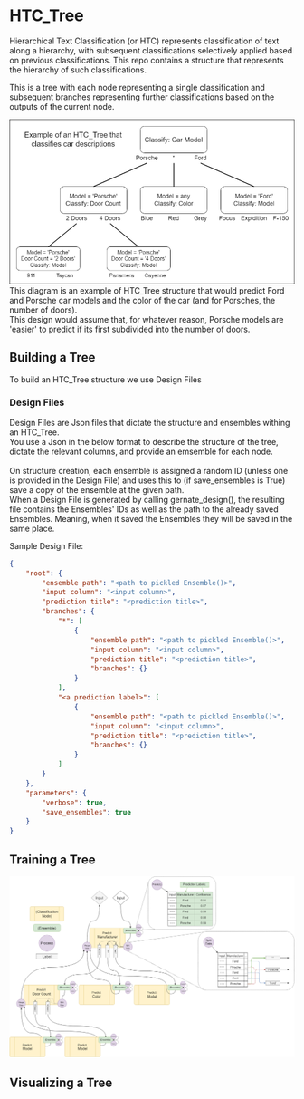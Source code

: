 # HTC_Tree
Hierarchical Text Classification (or HTC) represents classification of text along a hierarchy, with subsequent classifications selectively applied based on previous classifications.
This repo contains a structure that represents the hierarchy of such classifications.

This is a tree with each node representing a single classification and subsequent branches representing further classifications based on the outputs of the current node.

![Diagram of an example HTC_Tree](docs/Diagrams/HTS_Example_Diagram.png)
<br>This diagram is an example of HTC_Tree structure that would predict Ford and Porsche car models and the color of the car (and for Porsches, the number of doors).
<br>This design would assume that, for whatever reason, Porsche models are 'easier' to predict if its first subdivided into the number of doors.

## Building a Tree
To build an HTC_Tree structure we use Design Files

### Design Files
Design Files are Json files that dictate the structure and ensembles withing an HTC_Tree.
<br>You use a Json in the below format to describe the structure of the tree, dictate the relevant columns, and provide an emsemble for each node.
<br><br>On structure creation, each ensemble is assigned a random ID (unless one is provided in the Design File) and uses this to (if save_ensembles is True) save a copy of the ensemble at the given path.
<br>When a Design File is generated by calling gernate_design(), the resulting file contains the Ensembles' IDs as well as the path to the already saved Ensembles.
Meaning, when it saved the Ensembles they will be saved in the same place.

Sample Design File:
```JSON
{
    "root": {
        "ensemble path": "<path to pickled Ensemble()>",
        "input column": "<input column>",
        "prediction title": "<prediction title>",
        "branches": {
            "*": [ 
                {
                    "ensemble path": "<path to pickled Ensemble()>",
                    "input column": "<input column>",
                    "prediction title": "<prediction title>",
                    "branches": {}
                }
            ],
            "<a prediction label>": [
                {
                    "ensemble path": "<path to pickled Ensemble()>",
                    "input column": "<input column>",
                    "prediction title": "<prediction title>",
                    "branches": {}
                }
            ]
        }
    },
    "parameters": {
        "verbose": true,
        "save_ensembles": true
    }    
}

```

## Training a Tree
![Diagram of training HTC_Tree](docs\Diagrams\HTC_Tree_Data_Flow_Diagram.png)



## Visualizing a Tree


